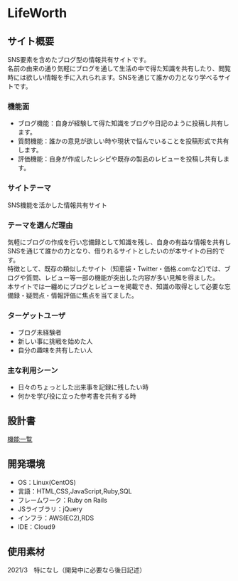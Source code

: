 # LifeWorth

## サイト概要
SNS要素を含めたブログ型の情報共有サイトです。  
名前の由来の通り気軽にブログを通して生活の中で得た知識を共有したり、閲覧時には欲しい情報を手に入れられます。SNSを通じて誰かの力となり学べるサイトです。
### 機能面
- ブログ機能：自身が経験して得た知識をブログや日記のように投稿し共有します。  
- 質問機能：誰かの意見が欲しい時や現状で悩んでいることを投稿形式で共有します。  
- 評価機能：自身が作成したレシピや既存の製品のレビューを投稿し共有します。  


### サイトテーマ
SNS機能を活かした情報共有サイト


### テーマを選んだ理由
気軽にブログの作成を行い忘備録として知識を残し、自身の有益な情報を共有しSNSを通じて誰かの力となり、借りれるサイトとしたいのが本サイトの目的です。  
特徴として、既存の類似したサイト（知恵袋・Twitter・価格.comなど)では、ブログや質問、レビュー等一部の機能が突出した内容が多い見解を得ました。  
本サイトでは一纏めにブログとレビューを掲載でき、知識の取得として必要な忘備録・疑問点・情報評価に焦点を当てました。  


### ターゲットユーザ
- ブログ未経験者
- 新しい事に挑戦を始めた人
- 自分の趣味を共有したい人


### 主な利用シーン
- 日々のちょっとした出来事を記録に残したい時
- 何かを学び役に立った参考書を共有する時


## 設計書
[機能一覧](https://docs.google.com/spreadsheets/d/1xHhkCymSg7x_aXDxcdAokpo4oMt0UW8WG4slOM5PF58/edit#gid=0)


## 開発環境
- OS：Linux(CentOS)
- 言語：HTML,CSS,JavaScript,Ruby,SQL
- フレームワーク：Ruby on Rails
- JSライブラリ：jQuery
- インフラ：AWS(EC2),RDS
- IDE：Cloud9


## 使用素材
2021/3　特になし（開発中に必要なら後日記述）
